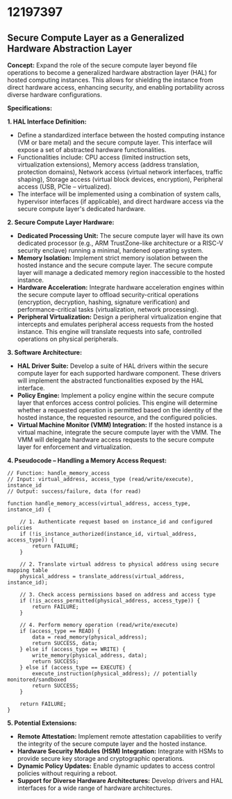 # 12197397

## Secure Compute Layer as a Generalized Hardware Abstraction Layer

**Concept:** Expand the role of the secure compute layer beyond file operations to become a generalized hardware abstraction layer (HAL) for hosted computing instances. This allows for shielding the instance from direct hardware access, enhancing security, and enabling portability across diverse hardware configurations.

**Specifications:**

**1. HAL Interface Definition:**

*   Define a standardized interface between the hosted computing instance (VM or bare metal) and the secure compute layer. This interface will expose a set of abstracted hardware functionalities.
*   Functionalities include: CPU access (limited instruction sets, virtualization extensions), Memory access (address translation, protection domains), Network access (virtual network interfaces, traffic shaping), Storage access (virtual block devices, encryption), Peripheral access (USB, PCIe – virtualized).
*   The interface will be implemented using a combination of system calls, hypervisor interfaces (if applicable), and direct hardware access via the secure compute layer's dedicated hardware.

**2. Secure Compute Layer Hardware:**

*   **Dedicated Processing Unit:** The secure compute layer will have its own dedicated processor (e.g., ARM TrustZone-like architecture or a RISC-V security enclave) running a minimal, hardened operating system.
*   **Memory Isolation:** Implement strict memory isolation between the hosted instance and the secure compute layer. The secure compute layer will manage a dedicated memory region inaccessible to the hosted instance.
*   **Hardware Acceleration:** Integrate hardware acceleration engines within the secure compute layer to offload security-critical operations (encryption, decryption, hashing, signature verification) and performance-critical tasks (virtualization, network processing).
*   **Peripheral Virtualization:** Design a peripheral virtualization engine that intercepts and emulates peripheral access requests from the hosted instance. This engine will translate requests into safe, controlled operations on physical peripherals.

**3. Software Architecture:**

*   **HAL Driver Suite:** Develop a suite of HAL drivers within the secure compute layer for each supported hardware component. These drivers will implement the abstracted functionalities exposed by the HAL interface.
*   **Policy Engine:** Implement a policy engine within the secure compute layer that enforces access control policies. This engine will determine whether a requested operation is permitted based on the identity of the hosted instance, the requested resource, and the configured policies.
*   **Virtual Machine Monitor (VMM) Integration:** If the hosted instance is a virtual machine, integrate the secure compute layer with the VMM. The VMM will delegate hardware access requests to the secure compute layer for enforcement and virtualization.

**4. Pseudocode – Handling a Memory Access Request:**

```pseudocode
// Function: handle_memory_access
// Input: virtual_address, access_type (read/write/execute), instance_id
// Output: success/failure, data (for read)

function handle_memory_access(virtual_address, access_type, instance_id) {

    // 1. Authenticate request based on instance_id and configured policies
    if (!is_instance_authorized(instance_id, virtual_address, access_type)) {
        return FAILURE;
    }

    // 2. Translate virtual address to physical address using secure mapping table
    physical_address = translate_address(virtual_address, instance_id);

    // 3. Check access permissions based on address and access type
    if (!is_access_permitted(physical_address, access_type)) {
        return FAILURE;
    }

    // 4. Perform memory operation (read/write/execute)
    if (access_type == READ) {
        data = read_memory(physical_address);
        return SUCCESS, data;
    } else if (access_type == WRITE) {
        write_memory(physical_address, data);
        return SUCCESS;
    } else if (access_type == EXECUTE) {
        execute_instruction(physical_address); // potentially monitored/sandboxed
        return SUCCESS;
    }

    return FAILURE;
}
```

**5. Potential Extensions:**

*   **Remote Attestation:** Implement remote attestation capabilities to verify the integrity of the secure compute layer and the hosted instance.
*   **Hardware Security Modules (HSM) Integration:** Integrate with HSMs to provide secure key storage and cryptographic operations.
*   **Dynamic Policy Updates:** Enable dynamic updates to access control policies without requiring a reboot.
*   **Support for Diverse Hardware Architectures:** Develop drivers and HAL interfaces for a wide range of hardware architectures.